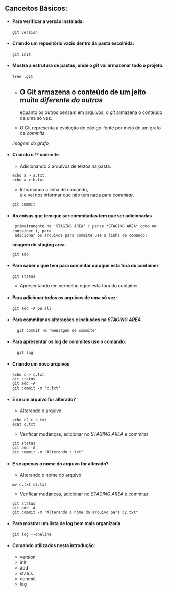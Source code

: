 ## Canceitos Básicos:

- #### Para verificar a versão instalada:
    
      git version
  
- #### Criando um repositório vazio dentro da pasta escolhida:
  
      git init

- #### Mostra a estrutura de pastas, onde o *git* vai armazenar todo o projeto.
  
      tree .git
  
     - ## O Git armazena o conteúdo de um jeito muito *diferente do outros*
       equanto os outros pensam em arquivos, o *git* armazena o conteúdo de uma só vez.
     
     - O Git representa a evolução do código-fonte por meio de um grafo de *commits*.
	 
	 *imagem do grafo*
	 	 
- #### Criando o 1º commite
  
     - Adicionando 2 arquivos de textos na pasta.
         
      echo a > a.txt
      echo a > b.txt
	 
     - Informando a linha de comando,  
       ele vai nos informar que não tem nada para *commitar*.
	 
      git commit
      
- #### As coisas que tem que ser commitadas tem que ser adicionadas
       primeiramente na 'STAGING AREA' ( pense *STAGING AREA* como um container ), para 
       adicionar os arquivos para commite use a linha de comando:
     
	 **imagem do staging area**
	 
      git add

- #### Para saber o que tem para commitar ou oque esta fora do container 
      	 
      git status

     - Apresentando em vermelho oque esta fora do container.
	 
- #### Para adicionar todos os arquivos de uma só vez: 
	 
      git add -A ou all
	 
- #### Para commitar as alterações e inclusões na *STAGING AREA*

        git commit -m "mensagem de commite"	

- #### Para apresentar os log de commites use o comando:
  
        git log

- #### Criando um novo arquivos
   
      echo c > c.txt
      git status
      git add -A
      git commit -m "c.txt"

- #### E se um arquivo for alterado?
    
     - Alterando o arquivo.
	   
      echo c2 > c.txt
      ecat c.txt
	  
     - Verificar mudanças, adicionar no *STAGING AREA* e commitar 
	   
      git status
      git add -A
      git commit -m "Alterando c.txt"
	
- #### E se apenas o nome do arquivo for alterado?
    
     -  Alterando o nome do arquivo
	
      mv c.txt c2.txt
	
     - Verificar mudanças, adicionar no *STAGING AREA* e commitar 
	   
      git status
      git add -A
      git commit -m "Alterando o nome do arquivo para c2.txt"
	 
	 
- #### Para mostrar um lista de log bem mais organizada
    
      git log --oneline

- #### Comando utilizados nesta introdução:
    
     - version
     - init
     - add
     - status
     - commit
     - log
